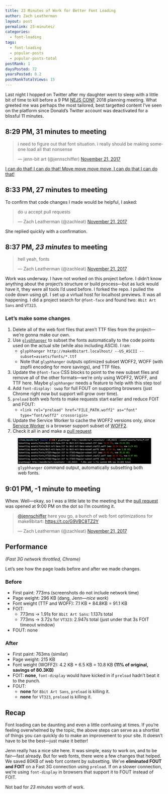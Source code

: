 ```yaml
---
title: 23 Minutes of Work for Better Font Loading
author: Zach Leatherman
layout: post
permalink: 23-minutes/
categories:
  - font-loading
tags:
  - font-loading
  - popular-posts
  - popular-posts-total
postRank: 1
daysPosted: 72
yearsPosted: 0.2
postRankTotalViews: 15
---
```


Last night I hopped on Twitter after my daughter went to sleep with a little bit of time to kill before a 9 PM <a href="https://twitter.com/nejsconf">NEJS CONF</a> 2018 planning meeting. What greeted me was perhaps the most tailored, best targetted content I’ve seen on the platform since Donald’s Twitter account was deactivated for a blissful 11 minutes.

## 8:29 PM, 31 minutes to meeting

<blockquote class="twitter-tweet" data-conversation="none" data-lang="en"><p lang="en" dir="ltr">i need to figure out that font situation. i really should be making someone load all that nonsense</p>&mdash; jenn-bit art (@jennschiffer) <a href="https://twitter.com/jennschiffer/status/932798087462088704?ref_src=twsrc%5Etfw">November 21, 2017</a></blockquote>

[I can do that! I can do that! Move move move move, I can do that I can do that!](https://www.youtube.com/watch?v=-rPEguSf35c)

## 8:33 PM, 27 minutes to meeting

To confirm that code changes I made would be helpful, I asked:

<blockquote class="twitter-tweet" data-conversation="none" data-lang="en"><p lang="en" dir="ltr">do u accept pull requests</p>&mdash; Zach Leatherman (@zachleat) <a href="https://twitter.com/zachleat/status/932799222847606785?ref_src=twsrc%5Etfw">November 21, 2017</a></blockquote>

She replied quickly with a confirmation.

## 8:37 PM, _23 minutes_ to meeting

<blockquote class="twitter-tweet" data-conversation="none" data-lang="en"><p lang="en" dir="ltr">hell yeah, fonts</p>&mdash; Zach Leatherman (@zachleat) <a href="https://twitter.com/zachleat/status/932800010923671553?ref_src=twsrc%5Etfw">November 21, 2017</a></blockquote>

Work was underway. I have not worked on this project before. I didn’t know anything about the project’s structure or build process—but as luck would have it, they were all tools I’d used before. I forked the repo. I pulled the code down using git. I set up a virtual host for localhost previews. It was all happening. I did a project search for `@font-face` and found two: `8bit Art Sans` and `VT323`.

### Let’s make some changes

1. Delete all of the web font files that aren’t TTF files from the project—we’re gonna make our own.
1. Use [`glyphhanger`](https://github.com/filamentgroup/glyphhanger) to subset the fonts automatically to the code points used on the actual site (while also including ASCII). I ran:
    * `glyphhanger http://make8bitart.localhost/ --US_ASCII --subset=assets/fonts/*.ttf`
    * Note that `glyphhanger` outputs optimized subset WOFF2, WOFF (with zopfli encoding for more savings), and TTF files.
1. Update the `@font-face` CSS blocks to point to the new subset files and remove all of the other formats—we’re only using WOFF2, WOFF, and TTF here. Maybe `glyphhanger` needs a feature to help with this step too!
1. Add `font-display: swap` for full FOUT on supporting browsers (just Chrome right now but support will grow over time).
1. `preload` both web fonts to make requests start earlier and reduce FOIT and FOUT:
    * `<link rel="preload" href="FILE_PATH.woff2" as="font" type="font/woff2" crossorigin>`
1. Update the Service Worker to cache the WOFF2 versions only, since [Service Worker](https://caniuse.com/#feat=serviceworkers) is a browser support subset of [WOFF2](https://caniuse.com/#feat=woff2).
1. Check it all in and make a [pull request](https://github.com/jennschiffer/make8bitart/pull/62)

<figure>
	<img src="/web/img/posts/make8bitart/glyphhanger.png" alt="" class="primary">
	<figcaption><code>glyphhanger</code> command output, automatically subsetting both web fonts.</figcaption>
</figure>


## 9:01 PM, -1 minute to meeting

Whew. Well—okay, so I was a little late to the meeting but the [pull request](https://github.com/jennschiffer/make8bitart/pull/62) was opened at 9:00 PM on the dot so I’m counting it.

<blockquote class="twitter-tweet" data-cards="hidden" data-lang="en"><p lang="en" dir="ltr"><a href="https://twitter.com/jennschiffer?ref_src=twsrc%5Etfw">@jennschiffer</a> here you go, a bunch of web font optimizations for make8bitart: <a href="https://t.co/G9VBC8TZ2Y">https://t.co/G9VBC8TZ2Y</a></p>&mdash; Zach Leatherman (@zachleat) <a href="https://twitter.com/zachleat/status/932806240685690880?ref_src=twsrc%5Etfw">November 21, 2017</a></blockquote>

## Performance

_(Fast 3G network throttled, Chrome)_

Let’s see how the page loads before and after we made changes.

### Before

* First paint: 773ms (screenshots do not include network time)
* Page weight: 296 KB (dang, Jenn—_nice work_)
* Font weight (TTF and WOFF): 7.1 KB + 84.8KB = 91.1 KB
* FOIT:
  * 773ms -> 1.91s for `8bit Art Sans`: 1.137s total
  * 773ms -> 3.72s for `VT323`: 2.947s total (just under that 3s FOIT timeout window)
* FOUT: none

### After

* First paint: 763ms (similar)
* Page weight: 215 KB
* Font weight (WOFF2): 4.2 KB + 6.5 KB = 10.8 KB **(11% of original, savings of 80.3KB)**
* FOIT: **none**, `font-display` would have kicked in if `preload` hadn’t beat it to the punch.
* FOUT:
  * **none** for `8bit Art Sans`, `preload` is killing it.
  * **none** for `VT323`, `preload` is killing it.

## Recap

Font loading can be daunting and even a little confusing at times. If you’re feeling overwhelmed by the topic, the above steps can serve as a shortlist of things you can quickly do to make an improvement to your site. It doesn’t have to be the best—just make it better!

Jenn really has a nice site here. It was simple, easy to work on, and to be fair—fast already. But for web fonts, there were a few changes that helped. We saved 80KB of web font content by subsetting. We’ve **eliminated FOUT and FOIT** on a Fast 3G connection using `preload`. If on a slower connection, we’re using `font-display` in browsers that support it to FOUT instead of FOIT. 

Not bad for _23 minutes_ worth of work.
